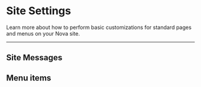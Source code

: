 # Site Settings

Learn more about how to perform basic customizations for standard pages and menus on your Nova site.

---

## Site Messages

## Menu items

